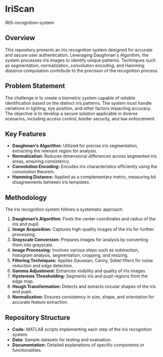 # IriScan
IRIS-recognition-system

## Overview
This repository presents an iris recognition system designed for accurate and secure user authentication. Leveraging Daughman's Algorithm, the system processes iris images to identify unique patterns. Techniques such as segmentation, normalization, convolution encoding, and Hamming distance computation contribute to the precision of the recognition process.

## Problem Statement
The challenge is to create a biometric system capable of reliable identification based on the distinct iris patterns. The system must handle variations in lighting, eye position, and other factors impacting accuracy. The objective is to develop a secure solution applicable in diverse scenarios, including access control, border security, and law enforcement.

## Key Features
- **Daughman's Algorithm:** Utilized for precise iris segmentation, extracting the relevant region for analysis.
- **Normalization:** Reduces dimensional differences across segmented iris areas, ensuring consistency.
- **Convolution Encoding:** Encodes iris characteristics efficiently using the convolution theorem.
- **Hamming Distance:** Applied as a complementary metric, measuring bit disagreements between iris templates.

## Methodology
The iris recognition system follows a systematic approach:
1. **Daughman’s Algorithm:** Finds the center coordinates and radius of the iris and pupil.
2. **Image Acquisition:** Captures high-quality images of the iris for further processing.
3. **Grayscale Conversion:** Prepares images for analysis by converting them into grayscale.
4. **Image Processing:** Involves various steps such as subtraction, histogram analysis, segmentation, cropping, and resizing.
5. **Filtering Techniques:** Applies Gaussian, Canny, Sobel filters for noise reduction and edge detection.
6. **Gamma Adjustment:** Enhances visibility and quality of iris images.
7. **Hysteresis Thresholding:** Segments iris and pupil regions from the edge map.
8. **Hough Transformation:** Detects and extracts circular shapes of the iris and pupil.
9. **Normalization:** Ensures consistency in size, shape, and orientation for accurate feature extraction.

## Repository Structure
- **Code:** MATLAB scripts implementing each step of the iris recognition system.
- **Data:** Sample datasets for testing and evaluation.
- **Documentation:** Detailed explanations of specific components or functionalities.
